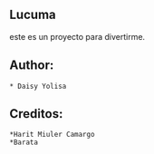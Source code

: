 Lucuma
------
este es un proyecto para divertirme.

Author:
------
    * Daisy Yolisa
Creditos:
--------
	*Harit Miuler Camargo
	*Barata 